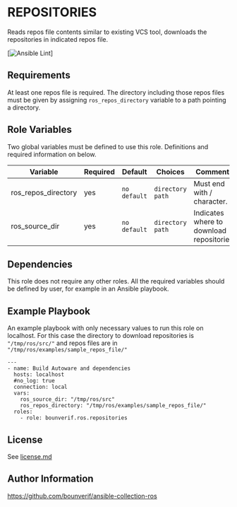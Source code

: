 REPOSITORIES
=========

Reads repos file contents similar to existing VCS tool, downloads the repositories in indicated repos file.

[![Ansible Lint](https://github.com/bounverif/ansible-collection-ros/actions/workflows/ansible-lint.yml/badge.svg)]

Requirements
------------

At least one repos file is required. The directory including those repos files must be given by assigning `ros_repos_directory` variable to a path pointing a directory.


Role Variables
--------------

Two global variables must be defined to use this role. Definitions and required information on below.

| Variable                | Required | Default      | Choices                   | Comments                                 |
|-------------------------|----------|--------------|---------------------------|------------------------------------------|
| ros_repos_directory     | yes      | `no default` | `directory path`          | Must end with / character.               |
| ros_source_dir          | yes      | `no default` | `directory path`          | Indicates where to download repositories.|

Dependencies
------------

This role does not require any other roles. All the required variables should be defined by user, for example in an Ansible playbook.

Example Playbook
----------------

An example playbook with only necessary values to run this role on localhost. For this case the directory to download repositories is `"/tmp/ros/src/"` and repos files are in `"/tmp/ros/examples/sample_repos_file/"`

```
---
- name: Build Autoware and dependencies
  hosts: localhost
  #no_log: true
  connection: local
  vars:
    ros_source_dir: "/tmp/ros/src"
    ros_repos_directory: "/tmp/ros/examples/sample_repos_file/"
  roles:
    - role: bounverif.ros.repositories
```

License
-------

See [license.md](https://github.com/bounverif/ansible-collection-ros/blob/main/LICENSE)

Author Information
------------------

https://github.com/bounverif/ansible-collection-ros
